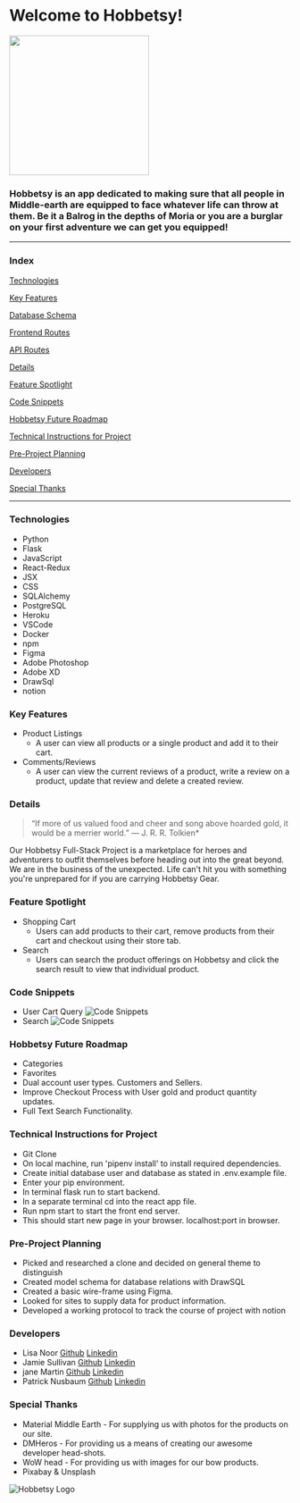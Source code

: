 # Welcome to Hobbetsy!
<img src="react-app/src/images/hobbetsy_logo.png" width="250" height="250">

### Hobbetsy is an app dedicated to making sure that all people in Middle-earth are equipped to face whatever life can throw at them. Be it a Balrog in the depths of Moria or you are a burglar on your first adventure we can get you equipped!

---
### Index

[Technologies](#Technologies)

[Key Features](#Key-Features)

[Database Schema](https://github.com/jemcodes/hobbetsy/wiki/Database-Schema)

[Frontend Routes](https://github.com/jemcodes/hobbetsy/wiki/Front-End-Routes)

[API Routes](https://github.com/jemcodes/hobbetsy/wiki/API-Routes)

[Details](#Details)

[Feature Spotlight](#Feature-Spotlight)

[Code Snippets](#Code-Snippets)

[Hobbetsy Future Roadmap](#Hobbetsy-Future-Roadmap)

[Technical Instructions for Project](#Technical-Instructions-for-Project)

[Pre-Project Planning](#Pre-Project-Planning)

[Developers](#Developers)

[Special Thanks](#Special-Thanks)

---
### Technologies

* Python
* Flask
* JavaScript
* React-Redux
* JSX
* CSS
* SQLAlchemy
* PostgreSQL
* Heroku
* VSCode
* Docker
* npm
* Figma
* Adobe Photoshop
* Adobe XD
* DrawSql
* notion

### Key Features
* Product Listings
    - A user can view all products or a single product and add it to their cart.
* Comments/Reviews
    - A user can view the current reviews of a product, write a review on a product, update that review and delete a created review. 

### Details

>“If more of us valued food and cheer and song above hoarded gold, it would be a merrier world.” ― J. R. R. Tolkien*

Our Hobbetsy Full-Stack Project is a marketplace for heroes and adventurers to outfit themselves before heading out into the great beyond. We are in the business of the unexpected. Life can't hit you with something you're unprepared for if you are carrying Hobbetsy Gear. 

### Feature Spotlight
* Shopping Cart
    - Users can add products to their cart, remove products from their cart and checkout using their store tab. 
* Search
    - Users can search the product offerings on Hobbetsy and click the search result to view that individual product.

### Code Snippets
* User Cart Query
![Code Snippets](react-app/src/images/user_cart_query_snippet.png)
* Search 
![Code Snippets](react-app/src/images/search_snippet.png)

### Hobbetsy Future Roadmap
- Categories
- Favorites
- Dual account user types. Customers and Sellers.
- Improve Checkout Process with User gold and product quantity updates.
- Full Text Search Functionality.

### Technical Instructions for Project
* Git Clone
* On local machine, run 'pipenv install' to install required dependencies.
* Create initial database user and database as stated in .env.example file.
* Enter your pip environment.
* In terminal flask run to start backend.
* In a separate terminal cd into the react app file. 
* Run npm start to start the front end server. 
* This should start new page in your browser. localhost:port in browser.

### Pre-Project Planning
* Picked and researched a clone and decided on general theme to distinguish
* Created model schema for database relations with DrawSQL
* Created a basic wire-frame using Figma.
* Looked for sites to supply data for product information.
* Developed a working protocol to track the course of project with notion 


### Developers
* Lisa Noor [Github](https://github.com/Skulllady) [Linkedin](https://www.linkedin.com/in/lisa-noor-hoque-976120208/) 
* Jamie Sullivan [Github](https://github.com/bilbopicard) [Linkedin](https://www.linkedin.com/in/sullivan-jamie/) 
* jane Martin [Github](https://github.com/jemcodes) [Linkedin](https://www.linkedin.com/in/jemcodes/) 
* Patrick Nusbaum [Github](https://github.com/patricknuttree) [Linkedin](https://www.linkedin.com/in/patrick-nusbaum-mpa) 

### Special Thanks
* Material Middle Earth - For supplying us with photos for the products on our site.
* DMHeros - For providing us a means of creating our awesome developer head-shots. 
* WoW head - For providing us with images for our bow products.
* Pixabay & Unsplash


![Hobbetsy Logo](react-app/src/images/door.gif)

<!-- This project was bootstrapped with [Create React App](https://github.com/facebook/create-react-app).

Your React App will live here.  While is development, run this application from this location using `npm start`.


No environment variables are needed to run this application in development, but be sure to set the REACT_APP_BASE_URL environment variable in heroku!

This app will be automatically built when you deploy to heroku, please see the `heroku-postbuild` script in your `express.js` applications `package.json` to see how this works. -->
